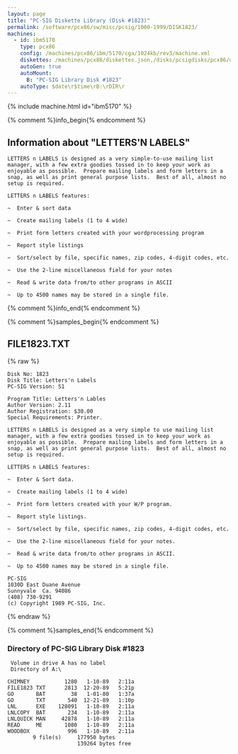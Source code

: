 ```yaml
---
layout: page
title: "PC-SIG Diskette Library (Disk #1823)"
permalink: /software/pcx86/sw/misc/pcsig/1000-1999/DISK1823/
machines:
  - id: ibm5170
    type: pcx86
    config: /machines/pcx86/ibm/5170/cga/1024kb/rev3/machine.xml
    diskettes: /machines/pcx86/diskettes.json,/disks/pcsigdisks/pcx86/diskettes.json
    autoGen: true
    autoMount:
      B: "PC-SIG Library Disk #1823"
    autoType: $date\r$time\rB:\rDIR\r
---
```


{% include machine.html id="ibm5170" %}

{% comment %}info_begin{% endcomment %}

## Information about "LETTERS'N LABELS"

    LETTERS n LABELS is designed as a very simple-to-use mailing list
    manager, with a few extra goodies tossed in to keep your work as
    enjoyable as possible.  Prepare mailing labels and form letters in a
    snap, as well as print general purpose lists.  Best of all, almost no
    setup is required.
    
    LETTERS n LABELS features:
    
    ~  Enter & sort data
    
    ~  Create mailing labels (1 to 4 wide)
    
    ~  Print form letters created with your wordprocessing program
    
    ~  Report style listings
    
    ~  Sort/select by file, specific names, zip codes, 4-digit codes, etc.
    
    ~  Use the 2-line miscellaneous field for your notes
    
    ~  Read & write data from/to other programs in ASCII
    
    ~  Up to 4500 names may be stored in a single file.
{% comment %}info_end{% endcomment %}

{% comment %}samples_begin{% endcomment %}

## FILE1823.TXT

{% raw %}
```
Disk No: 1823                                                           
Disk Title: Letters'n Labels                                            
PC-SIG Version: S1                                                      
                                                                        
Program Title: Letters'n Lables                                         
Author Version: 2.11                                                    
Author Registration: $30.00                                             
Special Requirements: Printer.                                          
                                                                        
LETTERS n LABELS is designed as a very simple to use mailing list       
manager, with a few extra goodies tossed in to keep your work as        
enjoyable as possible.  Prepare mailing labels and form letters in a    
snap, as well as print general purpose lists.  Best of all, almost no   
setup is required.                                                      
                                                                        
LETTERS n LABELS features:                                              
                                                                        
~  Enter & Sort data.                                                   
                                                                        
~  Create mailing labels (1 to 4 wide)                                  
                                                                        
~  Print form letters created with your W/P program.                    
                                                                        
~  Report style listings.                                               
                                                                        
~  Sort/select by file, specific names, zip codes, 4-digit codes, etc.  
                                                                        
~  Use the 2-line miscellaneous field for your notes.                   
                                                                        
~  Read & write data from/to other programs in ASCII.                   
                                                                        
~  Up to 4500 names may be stored in a single file.                     
                                                                        
PC-SIG                                                                  
1030D East Duane Avenue                                                 
Sunnyvale  Ca. 94086                                                    
(408) 730-9291                                                          
(c) Copyright 1989 PC-SIG, Inc.                                         
```
{% endraw %}

{% comment %}samples_end{% endcomment %}

### Directory of PC-SIG Library Disk #1823

     Volume in drive A has no label
     Directory of A:\

    CHIMNEY           1280   1-10-89   2:11a
    FILE1823 TXT      2813  12-20-89   5:21p
    GO       BAT        38   1-01-80   1:37a
    GO       TXT       540  12-21-89   1:10p
    LNL      EXE    128091   1-10-89   2:11a
    LNLCOPY  BAT       234   1-10-89   2:11a
    LNLQUICK MAN     42878   1-10-89   2:11a
    READ     ME       1080   1-10-89   2:11a
    WOODBOX            996   1-10-89   2:11a
            9 file(s)     177950 bytes
                          139264 bytes free
